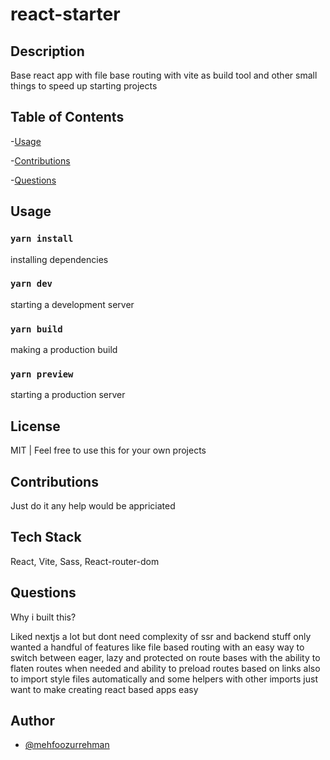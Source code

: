 # react-starter

## Description

Base react app with file base routing with vite as build tool and other small things to speed up starting projects

## Table of Contents

-[Usage](#usage)

-[Contributions](#contributions)

-[Questions](#questions)

## Usage

### `yarn install`

installing dependencies

### `yarn dev`

starting a development server

### `yarn build`

making a production build

### `yarn preview`

starting a production server

## License

MIT | Feel free to use this for your own projects

## Contributions

Just do it any help would be appriciated

## Tech Stack

React, Vite, Sass, React-router-dom

## Questions

Why i built this?

Liked nextjs a lot but dont need complexity of ssr and backend stuff only wanted a handful of features like file based routing with an easy way to switch between eager, lazy and protected on route bases with the ability to flaten routes when needed and ability to preload routes based on links also to import style files automatically and some helpers with other imports just want to make creating react based apps easy

## Author

- [@mehfoozurrehman](https://www.github.com/mehfoozurrehman)
